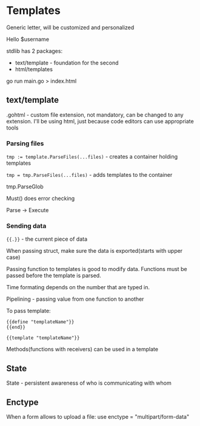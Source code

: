 # Templates
Generic letter, will be customized and personalized

Hello $username

stdlib has 2 packages:  

* text/template - foundation for the second
* html/templates

go run main.go > index.html

## text/template

.gohtml - custom file extension, not mandatory, can be changed to any extension. I'll be using html, just because code editors can use appropriate tools

### Parsing files 

```tmp := template.ParseFiles(...files)``` - creates a container holding templates

```tmp = tmp.ParseFiles(...files)``` - adds templates to the container

tmp.ParseGlob

Must() does error checking

Parse -> Execute

### Sending data

```{{.}}``` - the current piece of data

When passing struct, make sure the data is exported(starts with upper case)

Passing function to templates is good to modify data. Functions must be passed before the template is parsed.

Time formating depends on the number that are typed in.

Pipelining - passing value from one function to another

To pass template:
```
{{define "templateName"}}
{{end}}

{{template "templateName"}}
```

Methods(functions with receivers) can be used in a template

## State

State - persistent awareness of who is communicating with whom 

## Enctype

When a form allows to upload a file: use enctype = "multipart/form-data"